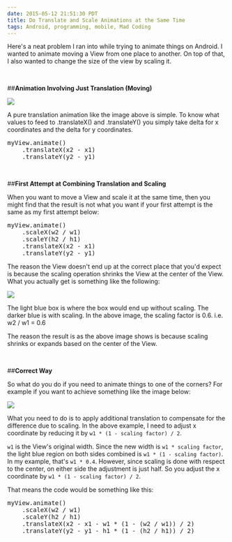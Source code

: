 ```yaml
---
date: 2015-05-12 21:51:30 PDT
title: Do Translate and Scale Animations at the Same Time
tags: Android, programming, mobile, Mad Coding
---
```

Here's a neat problem I ran into while trying to animate things on Android. I
wanted to animate moving a View from one place to another. On top of that, I
also wanted to change the size of the view by scaling it.

<br/>

##**Animation Involving Just Translation (Moving)**

<img src="https://imagedatastore.appspot.com/ahBzfmltYWdlZGF0YXN0b3Jlcg0LEgVpbWFnZRipugQM">

A pure translation animation like the image above is simple. To know what values
to feed to .translateX() and .translateY() you simply take delta for x
coordinates and the delta for y coordinates.

<pre class="brush:javascript">
myView.animate()
    .translateX(x2 - x1)
    .translateY(y2 - y1)
</pre>

<br/>

##**First Attempt at Combining Translation and Scaling**

When you want to move a View and scale it at the same time, then you might find
that the result is not what you want if your first attempt is the same as my
first attempt below:

<pre class="brush:javascript">
myView.animate()
    .scaleX(w2 / w1)
    .scaleY(h2 / h1)
    .translateX(x2 - x1)
    .translateY(y2 - y1)
</pre>

The reason the View doesn't end up at the correct place that you'd expect is
because the scaling operation shrinks the View at the center of the View. What
you actually get is something like the following:

<img src="https://imagedatastore.appspot.com/ahBzfmltYWdlZGF0YXN0b3Jlcg4LEgVpbWFnZRi5760DDA">

The light blue box is where the box would end up without scaling. The darker
blue is with scaling. In the above image, the scaling factor is 0.6. i.e. w2 /
w1 = 0.6

The reason the result is as the above image shows is because scaling shrinks or
expands based on the center of the View.

<br/>

##**Correct Way**

So what do you do if you need to animate things to one of the corners? For
example if you want to achieve something like the image below:

<img src="https://imagedatastore.appspot.com/ahBzfmltYWdlZGF0YXN0b3Jlcg4LEgVpbWFnZRjppeoDDA">

What you need to do is to apply additional translation to compensate for the
difference due to scaling. In the above example, I need to adjust x coordinate
by reducing it by `w1 * (1 - scaling factor) / 2`.

`w1` is the View's original width. Since the new width is `w1 * scaling factor`,
the light blue region on both sides combined is `w1 * (1 - scaling factor)`. In
my example, that's `w1 * 0.4`. However, since scaling is done with respect to
the center, on either side the adjustment is just half. So you adjust the x
coordinate by `w1 * (1 - scaling factor) / 2`.

That means the code would be something like this:
<pre class="brush:javascript">
myView.animate()
    .scaleX(w2 / w1)
    .scaleY(h2 / h1)
    .translateX(x2 - x1 - w1 * (1 - (w2 / w1)) / 2)
    .translateY(y2 - y1 - h1 * (1 - (h2 / h1)) / 2)
</pre>
